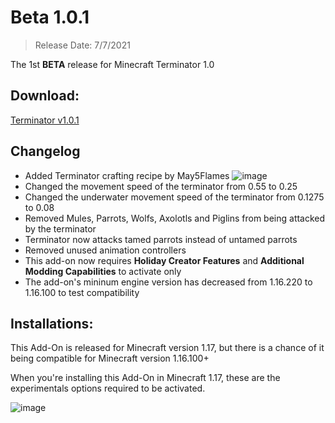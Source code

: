 # Beta 1.0.1
> Release Date: 7/7/2021

The 1st **BETA** release for Minecraft Terminator 1.0

## Download:
[Terminator v1.0.1](https://github.com/JaylyDev/manhunt/blob/b9aa301070b29835625f4f4e735a023fba7b837a/terminator-v1.0.1.mcaddon?raw=true)

## Changelog
- Added Terminator crafting recipe by May5Flames
![image](https://media.discordapp.net/attachments/571487722934370314/862134653645225995/unknown.png)
- Changed the movement speed of the terminator from 0.55 to 0.25
- Changed the underwater movement speed of the terminator from 0.1275 to 0.08
- Removed Mules, Parrots, Wolfs, Axolotls and Piglins from being attacked by the terminator
- Terminator now attacks tamed parrots instead of untamed parrots
- Removed unused animation controllers
- This add-on now requires **Holiday Creator Features** and **Additional Modding Capabilities** to activate only
- The add-on's mininum engine version has decreased from 1.16.220 to 1.16.100 to test compatibility

## Installations:
This Add-On is released for Minecraft version 1.17, but there is a chance of it being compatible for Minecraft version 1.16.100+

When you're installing this Add-On in Minecraft 1.17, these are the experimentals options required to be activated.

![image](https://media.discordapp.net/attachments/583617915203354633/860461710761918484/unknown.png)